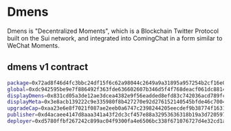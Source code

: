 # Dmens

Dmens is "Decentralized Moments", which is a Blockchain Twitter Protocol built on the Sui network,
and integrated into ComingChat in a form similar to WeChat Moments.

## dmens v1 contract

```bash
package=0x72ad8f46d4fc3bbc24df15f6c62a98044c2649a9a31895a957254b2cf16e0cb9
global=0xdc942595be9e7f886492f363fde636602607b346d5f4f768deacf061dc88146f
displayDmens=0x831cd05a3de12ae3dcea4382e9f56eadded8efd83c742036acd789fc41f1a03f
displayMeta=0x3e8acb139222c9e335980f8b427270e92d276152140545bfde46c700472a2e11
upgradeCap=0xaa23e6e8f7021f087ae2eeb0a6747c2398244205eecdef9b38774f163199db50
publisher=0xd4acaee4147d8aaa341a43f2dc3cf457e88a32953636318b19a3d72059705c15
deployer=0xd5780ffbf267242c899ac04f9300fa4e6506bc338f671076727d4e32cd1a8f8a
```
